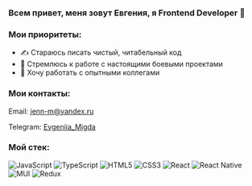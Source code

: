 ### Всем привет, меня зовут Евгения, я Frontend Developer 👋

### Мои приоритеты:
- ✍ Стараюсь писать чистый, читабельный код
- 🎯 Стремлюсь к работе с настоящими боевыми проектами
- 💪 Хочу работать с опытными коллегами

### Мои контакты:
Email: jenn-m@yandex.ru

Telegram: [Evgeniia_Migda]( https://t.me/Evgeniia_Migda "Telegram channel")

### Мой стек:
![JavaScript](https://img.shields.io/badge/javascript-%23323330.svg?style=for-the-badge&logo=javascript&logoColor=%23F7DF1E)  ![TypeScript](https://img.shields.io/badge/typescript-%23007ACC.svg?style=for-the-badge&logo=typescript&logoColor=white)  ![HTML5](https://img.shields.io/badge/html5-%23E34F26.svg?style=for-the-badge&logo=html5&logoColor=white)  ![CSS3](https://img.shields.io/badge/css3-%231572B6.svg?style=for-the-badge&logo=css3&logoColor=white)  ![React](https://img.shields.io/badge/react-%2320232a.svg?style=for-the-badge&logo=react&logoColor=%2361DAFB)  ![React Native](https://img.shields.io/badge/react_native-%2320232a.svg?style=for-the-badge&logo=react&logoColor=%2361DAFB) ![MUI](https://img.shields.io/badge/MUI-%230081CB.svg?style=for-the-badge&logo=mui&logoColor=white)  ![Redux](https://img.shields.io/badge/redux-%23593d88.svg?style=for-the-badge&logo=redux&logoColor=white)







